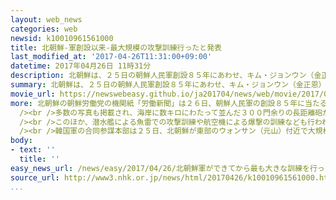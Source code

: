 ```yaml
---
layout: web_news
categories: web
newsid: k10010961561000
title: 北朝鮮-軍創設以来-最大規模の攻撃訓練行ったと発表
last_modified_at: '2017-04-26T11:31:00+09:00'
datetime: 2017年04月26日 11時31分
description: 北朝鮮は、２５日の朝鮮人民軍創設８５年にあわせ、キム・ジョンウン（金正恩）朝鮮労働党委員長の立ち会いの下、軍創設以来、最大規模の攻撃訓練を行ったと発表し、合同軍事演習を行っているアメリカと韓国への威嚇を続けています。
summary: 北朝鮮は、２５日の朝鮮人民軍創設８５年にあわせ、キム・ジョンウン（金正恩）朝鮮労働党委員長の立ち会いの下、軍創設以来、最大規模の攻撃訓練を行ったと発表し、合同軍事演習を行っているアメリカと韓国への威嚇を続けています。
movie_url: https://newswebeasy.github.io/ja201704/news/web/movie/2017/04/26/k10010961561000.mp4
more: 北朝鮮の朝鮮労働党の機関紙「労働新聞」は２６日、朝鮮人民軍の創設８５年に当たる２５日、陸海空合同の大規模な攻撃訓練が東部で行われ、キム・ジョンウン朝鮮労働党委員長が立ち会ったと伝えました。<br
  /><br />多数の写真も掲載され、海岸に数キロにわたって並んだ３００門余りの長距離砲が一斉に砲撃して、砲口から炎を吹き出している様子や、砲撃目標の島に着弾し煙に覆われた様子などがわかります。<br
  /><br />このほか、潜水艦による魚雷での攻撃訓練や航空機による爆撃の訓練なども行われ、「建軍史上、最大規模だ」としています。<br /><br />そしてキム委員長は訓練のあと、「敵対勢力には無慈悲な懲罰で応じるわれわれの武力がどのようなものかをよく見せた」と述べ、満足の意を表明したと伝えています。<br
  /><br />韓国軍の合同参謀本部は２５日、北朝鮮が東部のウォンサン（元山）付近で大規模な砲撃訓練を行ったと明らかにしていました。<br /><br />北朝鮮は、空母「カール・ビンソン」を中心とする艦隊を朝鮮半島周辺に向けて航行させるなど圧力を強めているアメリカや、そのアメリカと合同軍事演習を行っている韓国への威嚇を続けています。
body:
- text: ''
  title: ''
easy_news_url: /news/easy/2017/04/26/北朝鮮軍ができてから最も大きな訓練を行った/
source_url: http://www3.nhk.or.jp/news/html/20170426/k10010961561000.html?utm_int=nsearch_contents_search-items_001
...
```

